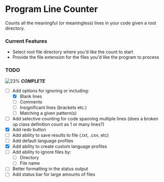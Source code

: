 # Program Line Counter
Counts all the meaningful (or meaningless) lines in your code given a root directory.

### Current Features
- Select root file directory where you'd like the count to start
- Provide the file extension for the files you'd like the program to process

### TODO
![23%](https://progress-bar.dev/23) ***COMPLETE***
- [ ] Add options for ignoring or including:
  * [x] Blank lines
  * [ ] Comments
  * [ ] Insignificant lines (brackets etc.)
  * [ ] Matching a given pattern(s)
- [ ] Add selective counting for code spanning multiple lines (does a broken up class definition count as 1 or many lines?)
- [x] Add redo button
- [ ] Add ability to save results to file (.txt, .csv, etc)
- [ ] Add default language profiles
- [x] Add ability to create custom language profiles
- [ ] Add ability to ignore files by:
  * [ ] Directory
  * [ ] File name
- [ ] Better formatting in the status output
- [ ] Add status bar for large amounts of files
